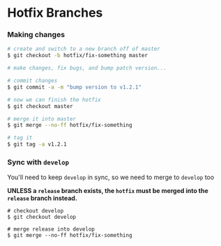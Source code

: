 # Hotfix Branches

### Making changes

````bash
# create and switch to a new branch off of master
$ git checkout -b hotfix/fix-something master

# make changes, fix bugs, and bump patch version...

# commit changes
$ git commit -a -m "bump version to v1.2.1"

# now we can finish the hotfix
$ git checkout master

# merge it into master
$ git merge --no-ff hotfix/fix-something

# tag it
$ git tag -a v1.2.1
````

### Sync with `develop`

You'll need to keep `develop` in sync, so we need to merge to `develop` too

**UNLESS a `release` branch exists, the `hotfix` must be merged into the `release` branch instead.**

````
# checkout develop
$ git checkout develop

# merge release into develop
$ git merge --no-ff hotfix/fix-something
````
